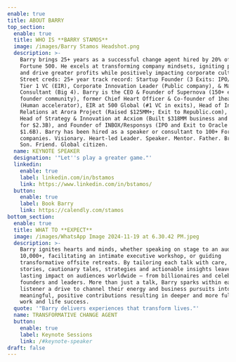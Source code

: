 ```yaml
---
enable: true
title: ABOUT BARRY
top_section:
  enable: true
  title: WHO IS **BARRY STAMOS**
  image: /images/Barry Stamos Headshot.png
  description: >-
    Barry brings 25+ years as a successful change agent hired by 20% of the
    Fortune 500. He excels at transforming company mindsets, igniting purpose
    and drive greater profits while positively impacting corporate cultures.⭐️ 
    Street creds: 25+ year track record: Startup Founder (3 Exits: IPO/Unicorn),
    Tier 1 VC (EIR), Corporate Innovation Leader (Public company), & Management
    Consultant (Big 4). Barry is the CEO & Founder of Supernova (150+ exited
    founder community), former Chief Heart Officer & Co-founder of 1heart.com
    (Human accelerator), EIR at 500 Global (#1 VC in exits), Head of Investor
    Relations at Arora Project (Raised $125MM+; Exit to Republic.com), Global
    Head of Strategy & Innovation at Acxiom (Built $318MM business and exited
    for $2.3B), and Founder of INBOX/Responsys (IPO and Exit to Oracle for
    $1.6B). Barry has been hired as a speaker or consultant to 100+ Fortune 500
    companies. Visionary. Heart-led Leader. Speaker. Mentor. Father. Brother.
    Son. Friend. Global citizen.
  name: KEYNOTE SPEAKER
  designation: '"Let''s play a greater game."'
  linkedin:
    enable: true
    label: linkedin.com/in/bstamos
    link: https://www.linkedin.com/in/bstamos/
  button:
    enable: true
    label: Book Barry
    link: https://calendly.com/stamos
bottom_section:
  enable: true
  title: WHAT TO **EXPECT**
  image: /images/WhatsApp Image 2024-11-19 at 6.30.42 PM.jpeg
  description: >-
    Barry ignites hearts and minds, whether speaking on stage to an audience of
    10,000+, facilitating an intimate executive workshop, or guiding
    transformative offsite retreats. By tailoring each talk with care, his
    stories, cautionary tales, strategies and actionable insights leave a
    lasting impact on audiences worldwide — from billionaires and celebrities to
    founders and leaders. More than just a talk, Barry sparks within each
    listener a drive to channel their energy and business pursuits into
    meaningful, positive contributions resulting in deeper and more fulfilling
    work and life success.
  quote: '"Barry delivers experiences that transform lives."'
  name: TRANSFORMATIVE CHANGE AGENT
  button:
    enable: true
    label: Keynote Sessions
    link: /#keynote-speaker
draft: false
---
```

